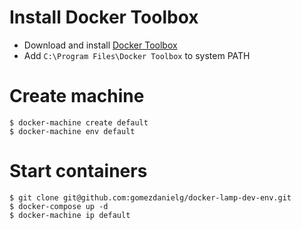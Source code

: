 # Install Docker Toolbox
- Download  and install [Docker Toolbox](https://www.docker.com/products/docker-toolbox)
- Add `C:\Program Files\Docker Toolbox` to system PATH

# Create machine
```
$ docker-machine create default
$ docker-machine env default
```

# Start containers  
```
$ git clone git@github.com:gomezdanielg/docker-lamp-dev-env.git
$ docker-compose up -d
$ docker-machine ip default
```
